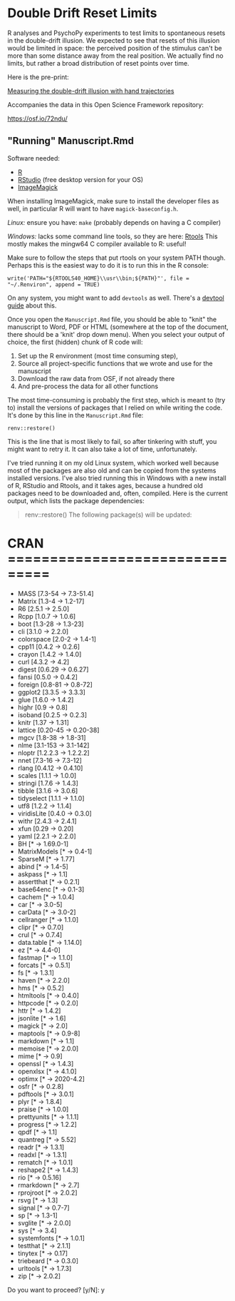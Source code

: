 # Double Drift Reset Limits

R analyses and PsychoPy experiments to test limits to spontaneous resets in the double-drift illusion. We expected to see that resets of this illusion would be limited in space: the perceived position of the stimulus can't be more than some distance away from the real position. We actually find no limits, but rather a broad distribution of reset points over time.

Here is the pre-print:

[Measuring the double-drift illusion with hand trajectories](https://doi.org/10.1101/2021.08.06.455415)

Accompanies the data in this Open Science Framework repository:

https://osf.io/72ndu/

## "Running" Manuscript.Rmd

Software needed: 
- [R](https://cran.r-project.org/)
- [RStudio](https://www.rstudio.com/products/rstudio/download/) (free desktop version for your OS)
- [ImageMagick](https://imagemagick.org/)

When installing ImageMagick, make sure to install the developer files as well, in particular R will want to have `magick-baseconfig.h`.

*Linux:* ensure you have: `make` (probably depends on having a C compiler)

*Windows:* lacks some command line tools, so they are here: [Rtools](https://cran.r-project.org/bin/windows/Rtools) This mostly makes the mingw64 C compiler available to R: useful!

Make sure to follow the steps that put rtools on your system PATH though. Perhaps this is the easiest way to do it is to run this in the R console:

`write('PATH="${RTOOLS40_HOME}\\usr\\bin;${PATH}"', file = "~/.Renviron", append = TRUE)`

On any system, you might want to add `devtools` as well. There's a [devtool guide](https://www.r-project.org/nosvn/pandoc/devtools.html) about this.

Once you open the `Manuscript.Rmd` file, you should be able to "knit" the manuscript to Word, PDF or HTML (somewhere at the top of the document, there should be a 'knit' drop down menu). When you select your output of choice, the first (hidden) chunk of R code will:

1. Set up the R environment (most time consuming step),
2. Source all project-specific functions that we wrote and use for the manuscript
3. Download the raw data from OSF, if not already there
4. And pre-process the data for all other functions  

The most time-consuming is probably the first step, which is meant to (try to) install the versions of packages that I relied on while writing the code. It's done by this line in the `Manuscript.Rmd` file:

`renv::restore()`

This is the line that is most likely to fail, so after tinkering with stuff, you might want to retry it. It can also take a lot of time, unfortunately.

I've tried running it on my old Linux system, which worked well because most of the packages are also old and can be copied from the systems installed versions. I've also tried running this in Windows with a new install of R, RStudio and Rtools, and it takes ages, because a hundred old packages need to be downloaded and, often, compiled. Here is the current output, which lists the package dependencies:

> renv::restore()
The following package(s) will be updated:

# CRAN ===============================
- MASS           [7.3-54 -> 7.3-51.4]
- Matrix         [1.3-4 -> 1.2-17]
- R6             [2.5.1 -> 2.5.0]
- Rcpp           [1.0.7 -> 1.0.6]
- boot           [1.3-28 -> 1.3-23]
- cli            [3.1.0 -> 2.2.0]
- colorspace     [2.0-2 -> 1.4-1]
- cpp11          [0.4.2 -> 0.2.6]
- crayon         [1.4.2 -> 1.4.0]
- curl           [4.3.2 -> 4.2]
- digest         [0.6.29 -> 0.6.27]
- fansi          [0.5.0 -> 0.4.2]
- foreign        [0.8-81 -> 0.8-72]
- ggplot2        [3.3.5 -> 3.3.3]
- glue           [1.6.0 -> 1.4.2]
- highr          [0.9 -> 0.8]
- isoband        [0.2.5 -> 0.2.3]
- knitr          [1.37 -> 1.31]
- lattice        [0.20-45 -> 0.20-38]
- mgcv           [1.8-38 -> 1.8-31]
- nlme           [3.1-153 -> 3.1-142]
- nloptr         [1.2.2.3 -> 1.2.2.2]
- nnet           [7.3-16 -> 7.3-12]
- rlang          [0.4.12 -> 0.4.10]
- scales         [1.1.1 -> 1.0.0]
- stringi        [1.7.6 -> 1.4.3]
- tibble         [3.1.6 -> 3.0.6]
- tidyselect     [1.1.1 -> 1.1.0]
- utf8           [1.2.2 -> 1.1.4]
- viridisLite    [0.4.0 -> 0.3.0]
- withr          [2.4.3 -> 2.4.1]
- xfun           [0.29 -> 0.20]
- yaml           [2.2.1 -> 2.2.0]
- BH             [* -> 1.69.0-1]
- MatrixModels   [* -> 0.4-1]
- SparseM        [* -> 1.77]
- abind          [* -> 1.4-5]
- askpass        [* -> 1.1]
- assertthat     [* -> 0.2.1]
- base64enc      [* -> 0.1-3]
- cachem         [* -> 1.0.4]
- car            [* -> 3.0-5]
- carData        [* -> 3.0-2]
- cellranger     [* -> 1.1.0]
- clipr          [* -> 0.7.0]
- crul           [* -> 0.7.4]
- data.table     [* -> 1.14.0]
- ez             [* -> 4.4-0]
- fastmap        [* -> 1.1.0]
- forcats        [* -> 0.5.1]
- fs             [* -> 1.3.1]
- haven          [* -> 2.2.0]
- hms            [* -> 0.5.2]
- htmltools      [* -> 0.4.0]
- httpcode       [* -> 0.2.0]
- httr           [* -> 1.4.2]
- jsonlite       [* -> 1.6]
- magick         [* -> 2.0]
- maptools       [* -> 0.9-8]
- markdown       [* -> 1.1]
- memoise        [* -> 2.0.0]
- mime           [* -> 0.9]
- openssl        [* -> 1.4.3]
- openxlsx       [* -> 4.1.0]
- optimx         [* -> 2020-4.2]
- osfr           [* -> 0.2.8]
- pdftools       [* -> 3.0.1]
- plyr           [* -> 1.8.4]
- praise         [* -> 1.0.0]
- prettyunits    [* -> 1.1.1]
- progress       [* -> 1.2.2]
- qpdf           [* -> 1.1]
- quantreg       [* -> 5.52]
- readr          [* -> 1.3.1]
- readxl         [* -> 1.3.1]
- rematch        [* -> 1.0.1]
- reshape2       [* -> 1.4.3]
- rio            [* -> 0.5.16]
- rmarkdown      [* -> 2.7]
- rprojroot      [* -> 2.0.2]
- rsvg           [* -> 1.3]
- signal         [* -> 0.7-7]
- sp             [* -> 1.3-1]
- svglite        [* -> 2.0.0]
- sys            [* -> 3.4]
- systemfonts    [* -> 1.0.1]
- testthat       [* -> 2.1.1]
- tinytex        [* -> 0.17]
- triebeard      [* -> 0.3.0]
- urltools       [* -> 1.7.3]
- zip            [* -> 2.0.2]

Do you want to proceed? [y/N]: y
